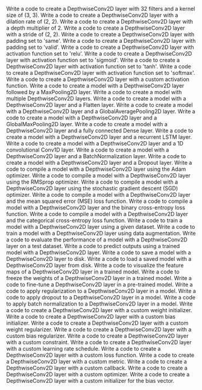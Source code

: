 Write a code to create a DepthwiseConv2D layer with 32 filters and a kernel size of (3, 3).
Write a code to create a DepthwiseConv2D layer with a dilation rate of (2, 2).
Write a code to create a DepthwiseConv2D layer with a depth multiplier of 2.
Write a code to create a DepthwiseConv2D layer with a stride of (2, 2).
Write a code to create a DepthwiseConv2D layer with padding set to 'same'.
Write a code to create a DepthwiseConv2D layer with padding set to 'valid'.
Write a code to create a DepthwiseConv2D layer with activation function set to 'relu'.
Write a code to create a DepthwiseConv2D layer with activation function set to 'sigmoid'.
Write a code to create a DepthwiseConv2D layer with activation function set to 'tanh'.
Write a code to create a DepthwiseConv2D layer with activation function set to 'softmax'.
Write a code to create a DepthwiseConv2D layer with a custom activation function.
Write a code to create a model with a DepthwiseConv2D layer followed by a MaxPooling2D layer.
Write a code to create a model with multiple DepthwiseConv2D layers.
Write a code to create a model with a DepthwiseConv2D layer and a Flatten layer.
Write a code to create a model with a DepthwiseConv2D layer and a GlobalAveragePooling2D layer.
Write a code to create a model with a DepthwiseConv2D layer and a GlobalMaxPooling2D layer.
Write a code to create a model with a DepthwiseConv2D layer and a fully connected Dense layer.
Write a code to create a model with a DepthwiseConv2D layer and a recurrent LSTM layer.
Write a code to create a model with a DepthwiseConv2D layer and a 1D convolutional Conv1D layer.
Write a code to create a model with a DepthwiseConv2D layer and a BatchNormalization layer.
Write a code to create a model with a DepthwiseConv2D layer and a Dropout layer.
Write a code to compile a model with a DepthwiseConv2D layer using the Adam optimizer.
Write a code to compile a model with a DepthwiseConv2D layer using the RMSprop optimizer.
Write a code to compile a model with a DepthwiseConv2D layer using the stochastic gradient descent (SGD) optimizer.
Write a code to compile a model with a DepthwiseConv2D layer and the mean squared error (MSE) loss function.
Write a code to compile a model with a DepthwiseConv2D layer and the binary cross-entropy loss function.
Write a code to compile a model with a DepthwiseConv2D layer and the categorical cross-entropy loss function.
Write a code to train a model with a DepthwiseConv2D layer using a given dataset.
Write a code to train a model with a DepthwiseConv2D layer using data augmentation.
Write a code to evaluate the performance of a model with a DepthwiseConv2D layer on a test dataset.
Write a code to predict outputs using a trained model with a DepthwiseConv2D layer.
Write a code to save a model with a DepthwiseConv2D layer to disk.
Write a code to load a saved model with a DepthwiseConv2D layer from disk.
Write a code to visualize the feature maps of a DepthwiseConv2D layer in a trained model.
Write a code to freeze the weights of a DepthwiseConv2D layer in a trained model.
Write a code to fine-tune a DepthwiseConv2D layer in a pre-trained model.
Write a code to apply regularization to a DepthwiseConv2D layer in a model.
Write a code to apply dropout to a DepthwiseConv2D layer in a model.
Write a code to apply batch normalization to a DepthwiseConv2D layer in a model.
Write a code to create a DepthwiseConv2D layer with a custom weight initializer.
Write a code to create a DepthwiseConv2D layer with a custom bias initializer.
Write a code to create a DepthwiseConv2D layer with a custom weight regularizer.
Write a code to create a DepthwiseConv2D layer with a custom bias regularizer.
Write a code to create a DepthwiseConv2D layer with a custom constraint.
Write a code to create a DepthwiseConv2D layer with a custom learning rate schedule.
Write a code to create a DepthwiseConv2D layer with a custom loss function.
Write a code to create a DepthwiseConv2D layer with a custom metric.
Write a code to create a DepthwiseConv2D layer with a custom callback.
Write a code to create a DepthwiseConv2D layer with a custom optimizer.
Write a code to create a DepthwiseConv2D layer with a custom initializer for the bias vector.